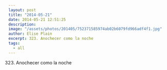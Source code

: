 ```yaml
---
layout: post
title: "2014-05-21"
date: 2014-05-21 12:51:25
description: 
image: "/assets/photos/201405/752371585974ab02b6079fd966adf4f1.jpg"
author: Elise Plain
excerpt: 323. Anochecer como la noche
tags: 
  - all
---
```


323. Anochecer como la noche
<p></p>
